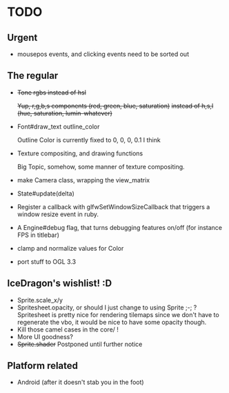 TODO
====

## Urgent

* mousepos events, and clicking events need to be sorted out

## The regular
* ~~Tone rgbs instead of hsl~~

  ~~Yup, r,g,b,s components (red, green, blue, saturation)~~
  ~~instead of h,s,l (hue, saturation, lumin-whatever)~~

* Font#draw_text outline_color

  Outline Color is currently fixed to 0, 0, 0, 0.1 I think

* Texture compositing, and drawing functions

  Big Topic, somehow, some manner of texture compositing.

* make Camera class, wrapping the view_matrix

* State#update(delta)

* Register a callback with glfwSetWindowSizeCallback that triggers a window resize event in ruby.

* A Engine#debug flag, that turns debugging features on/off (for instance FPS in titlebar)

* clamp and normalize values for Color

* port stuff to OGL 3.3

## IceDragon's wishlist! :D
* Sprite.scale_x/y
* Spritesheet.opacity, or should I just change to using Sprite ;-; ?
  Spritesheet is pretty nice for rendering tilemaps since we don't have to
  regenerate the vbo, it would be nice to have some opacity though.
* Kill those camel cases in the core/ !
* More UI goodness?
* ~~Sprite.shader~~ Postponed until further notice


## Platform related
- Android (after it doesn't stab you in the foot)